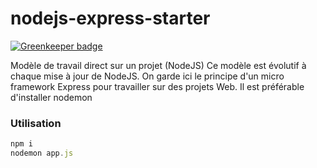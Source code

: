 # nodejs-express-starter

[![Greenkeeper badge](https://badges.greenkeeper.io/chokri/nodejs-express-starter.svg)](https://greenkeeper.io/)

Modèle de travail direct sur un projet (NodeJS)
Ce modèle est évolutif à chaque mise à jour de NodeJS. On garde ici le principe
d'un micro framework Express pour travailler sur des projets Web.
Il est préférable d'installer nodemon


### Utilisation
``` Javascript
npm i
nodemon app.js
```
